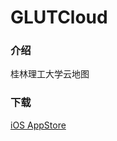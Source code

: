 # GLUTCloud

### 介绍
桂林理工大学云地图

### 下载
[iOS AppStore](https://itunes.apple.com/cn/app/gui-lin-li-gong-da-xue-yun/id954359041?mt=8 )
